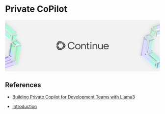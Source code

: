 # Private CoPilot

![alt text](image-4.png)

## References

- [Building Private Copilot for Development Teams with Llama3](https://pub.towardsai.net/building-private-copilot-for-development-teams-with-llama3-c749bf19c235)

- [Introduction](https://docs.continue.dev/intro)